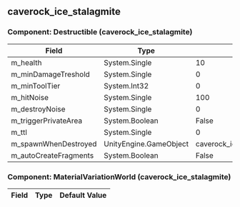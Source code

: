 ## caverock_ice_stalagmite

### Component: Destructible (caverock_ice_stalagmite)

|Field|Type|Default Value|
|---|---|---|
|m_health|System.Single|10|
|m_minDamageTreshold|System.Single|0|
|m_minToolTier|System.Int32|0|
|m_hitNoise|System.Single|100|
|m_destroyNoise|System.Single|0|
|m_triggerPrivateArea|System.Boolean|False|
|m_ttl|System.Single|0|
|m_spawnWhenDestroyed|UnityEngine.GameObject|caverock_ice_stalagmite_destruction|
|m_autoCreateFragments|System.Boolean|False|

### Component: MaterialVariationWorld (caverock_ice_stalagmite)

|Field|Type|Default Value|
|---|---|---|

